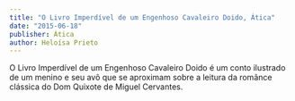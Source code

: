 ```yaml
---
title: "O Livro Imperdível de um Engenhoso Cavaleiro Doido, Ática"
date: "2015-06-18"
publisher: Ática
author: Heloísa Prieto
---
```

O Livro Imperdível de um Engenhoso Cavaleiro Doido é um conto ilustrado de um menino e seu avô que se aproximam sobre a leitura da românce clássica do Dom Quixote de Miguel Cervantes.
